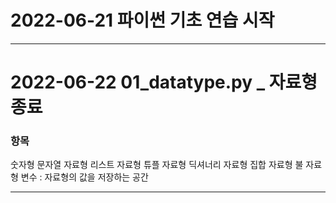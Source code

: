 # 2022-06-21 파이썬 기초 연습 시작

---

# 2022-06-22 01_datatype.py _ 자료형 종료

### 항목
숫자형
문자열 자료형
리스트 자료형
튜플 자료형
딕셔너리 자료형
집합 자료형
불 자료형
변수 : 자료형의 값을 저장하는 공간

---
